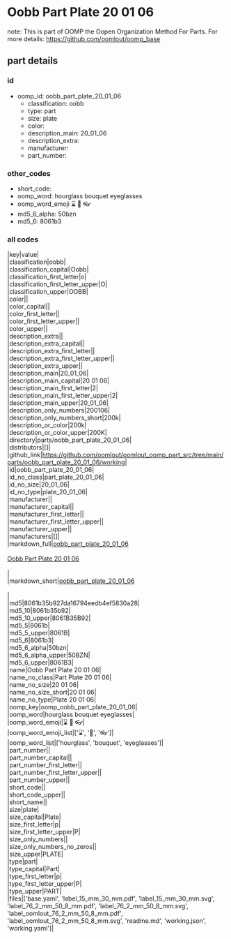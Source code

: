 # Oobb Part Plate 20 01 06  

note: This is part of OOMP the Oopen Organization Method For Parts. For more details: https://github.com/oomlout/oomp_base

##  part details





### id
* oomp_id: oobb_part_plate_20_01_06
  * classification: oobb
  * type: part
  * size: plate
  * color: 
  * description_main: 20_01_06
  * description_extra: 
  * manufacturer: 
  * part_number: 

### other_codes
* short_code: 
* oomp_word: hourglass bouquet eyeglasses
* oomp_word_emoji :hourglass: :bouquet: :eyeglasses:
* md5_6_alpha: 50bzn
* md5_6: 8061b3

### all codes 
|key|value|  
|classification|oobb|  
|classification_capital|Oobb|  
|classification_first_letter|o|  
|classification_first_letter_upper|O|  
|classification_upper|OOBB|  
|color||  
|color_capital||  
|color_first_letter||  
|color_first_letter_upper||  
|color_upper||  
|description_extra||  
|description_extra_capital||  
|description_extra_first_letter||  
|description_extra_first_letter_upper||  
|description_extra_upper||  
|description_main|20_01_06|  
|description_main_capital|20 01 06|  
|description_main_first_letter|2|  
|description_main_first_letter_upper|2|  
|description_main_upper|20_01_06|  
|description_only_numbers|200106|  
|description_only_numbers_short|200k|  
|description_or_color|200k|  
|description_or_color_upper|200K|  
|directory|parts/oobb_part_plate_20_01_06|  
|distributors|[]|  
|github_link|https://github.com/oomlout/oomlout_oomp_part_src/tree/main/parts/oobb_part_plate_20_01_06/working|  
|id|oobb_part_plate_20_01_06|  
|id_no_class|part_plate_20_01_06|  
|id_no_size|20_01_06|  
|id_no_type|plate_20_01_06|  
|manufacturer||  
|manufacturer_capital||  
|manufacturer_first_letter||  
|manufacturer_first_letter_upper||  
|manufacturer_upper||  
|manufacturers|[]|  
|markdown_full|[oobb_part_plate_20_01_06](https://github.com/oomlout/oomlout_oomp_part_src/tree/main/parts/oobb_part_plate_20_01_06/working)<br>[](https://github.com/oomlout/oomlout_oomp_part_src/tree/main/parts/oobb_part_plate_20_01_06/working)<br>[Oobb Part Plate 20 01 06](https://github.com/oomlout/oomlout_oomp_part_src/tree/main/parts/oobb_part_plate_20_01_06/working)<br><br>|  
|markdown_short|[oobb_part_plate_20_01_06](https://github.com/oomlout/oomlout_oomp_part_src/tree/main/parts/oobb_part_plate_20_01_06/working)<br><br>|  
|md5|8061b35b927da16794eedb4ef5830a28|  
|md5_10|8061b35b92|  
|md5_10_upper|8061B35B92|  
|md5_5|8061b|  
|md5_5_upper|8061B|  
|md5_6|8061b3|  
|md5_6_alpha|50bzn|  
|md5_6_alpha_upper|50BZN|  
|md5_6_upper|8061B3|  
|name|Oobb Part Plate 20 01 06|  
|name_no_class|Part Plate 20 01 06|  
|name_no_size|20 01 06|  
|name_no_size_short|20 01 06|  
|name_no_type|Plate 20 01 06|  
|oomp_key|oomp_oobb_part_plate_20_01_06|  
|oomp_word|hourglass bouquet eyeglasses|  
|oomp_word_emoji|:hourglass: :bouquet: :eyeglasses:|  
|oomp_word_emoji_list|[':hourglass:', ':bouquet:', ':eyeglasses:']|  
|oomp_word_list|['hourglass', 'bouquet', 'eyeglasses']|  
|part_number||  
|part_number_capital||  
|part_number_first_letter||  
|part_number_first_letter_upper||  
|part_number_upper||  
|short_code||  
|short_code_upper||  
|short_name||  
|size|plate|  
|size_capital|Plate|  
|size_first_letter|p|  
|size_first_letter_upper|P|  
|size_only_numbers||  
|size_only_numbers_no_zeros||  
|size_upper|PLATE|  
|type|part|  
|type_capital|Part|  
|type_first_letter|p|  
|type_first_letter_upper|P|  
|type_upper|PART|  
|files|['base.yaml', 'label_15_mm_30_mm.pdf', 'label_15_mm_30_mm.svg', 'label_76_2_mm_50_8_mm.pdf', 'label_76_2_mm_50_8_mm.svg', 'label_oomlout_76_2_mm_50_8_mm.pdf', 'label_oomlout_76_2_mm_50_8_mm.svg', 'readme.md', 'working.json', 'working.yaml']|  

